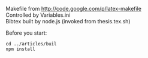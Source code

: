 Makefile from http://code.google.com/p/latex-makefile  
Controlled by Variables.ini  
Bibtex built by node.js (invoked from thesis.tex.sh)  
  
Before you start:

    cd ../articles/buil
    npm install
